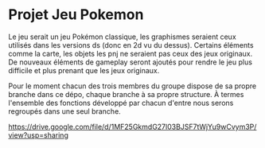 # Projet Jeu Pokemon

Le jeu serait un jeu Pokémon classique, les graphismes seraient ceux utilisés dans les versions ds (donc en 2d vu du dessus). 
Certains éléments comme la carte, les objets les pnj ne seraient pas ceux des jeux originaux. 
De nouveaux éléments de gameplay seront ajoutés pour rendre le jeu plus difficile et plus prenant que les jeux originaux.

Pour le moment chacun des trois membres du groupe dispose de sa propre branche dans ce dépo, chaque branche à sa propre structure.
À termes l'ensemble des fonctions développé par chacun d'entre nous serons regroupés dans une seul branche.

https://drive.google.com/file/d/1MF25GkmdG27l03BJSF7tWjYu9wCvym3P/view?usp=sharing
